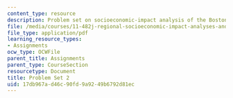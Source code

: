 ```yaml
---
content_type: resource
description: Problem set on socioeconomic-impact analysis of the Boston economy.
file: /media/courses/11-482j-regional-socioeconomic-impact-analyses-and-modeling-fall-2008/17db967ad46c90fd9a9249b6792d81ec_pset2.pdf
file_type: application/pdf
learning_resource_types:
- Assignments
ocw_type: OCWFile
parent_title: Assignments
parent_type: CourseSection
resourcetype: Document
title: Problem Set 2
uid: 17db967a-d46c-90fd-9a92-49b6792d81ec
---
```

